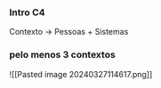 ### Intro C4
Contexto -> Pessoas + Sistemas

### pelo menos 3 contextos


![[Pasted image 20240327114617.png]]